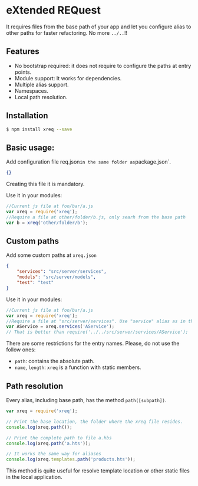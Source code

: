 eXtended REQuest
=================

It requires files from the base path of your app and let you configure alias to other paths for faster refactoring. No more `../..`!!

## Features

* No bootstrap required: it does not require to configure the paths at entry points.
* Module support: It works for dependencies.
* Multiple alias support.
* Namespaces.
* Local path resolution.

## Installation

```bash
$ npm install xreq --save
```

## Basic usage:

Add configuration file req.json` in the same folder as `package.json`.

```json
{}
```
Creating this file it is mandatory.

Use it in your modules:

```js
//Current js file at foo/bar/a.js
var xreq = require('xreq');
//Require a file at other/folder/b.js, only searh from the base path
var b = xreq('other/folder/b');
```

## Custom paths

Add some custom paths at `xreq.json`

```json
{
	"services": "src/server/services",
	"models": "src/server/models",
	"test": "test"
}
```

Use it in your modules:

```js
//Current js file at foo/bar/a.js
var xreq = require('xreq');
//Require a file at "src/server/services". Use "service" alias as in the xreq.json
var AService = xreq.services('AService'); 
// That is better than require('../../src/server/services/AService');
```

There are some restrictions for the entry names. Please, do not use the follow ones:

* `path`: contains the absolute path.
* `name`, `length`: `xreq` is a function with static members.

## Path resolution

Every alias, including base path, has the method `path([subpath])`.

```js
var xreq = require('xreq');

// Print the base location, the folder where the xreq file resides.
console.log(xreq.path()); 

// Print the complete path to file a.hbs
console.log(xreq.path('a.hts')); 

// It works the same way for aliases
console.log(xreq.templates.path('products.hts')); 

```

This method is quite useful for resolve template location or other static files in the local application.




